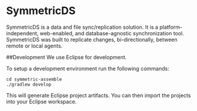 # SymmetricDS
SymmetricDS is a data and file sync/replication solution. It is a platform-independent, web-enabled, and database-agnostic synchronization tool. SymmetricDS was built to replicate changes, bi-directionally, between remote or local agents.

##Development
We use Eclipse for development.

To setup a development environment run the following commands:
```
cd symmetric-assemble
./gradlew develop
```

This will generate Eclipse project artifacts.  You can then import the projects into your Eclipse workspace.
